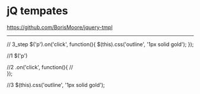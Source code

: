# jQ tempates
https://github.com/BorisMoore/jquery-tmpl


---

// 3_step
$('p').on('click', function(){
  $(this).css('outline', '1px solid gold');
});

//1
$('p')

//2
.on('click', function(){
  //  
});

//3
$(this).css('outline', '1px solid gold');


